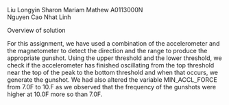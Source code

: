 Liu Longyin
Sharon Mariam Mathew A0113000N  
Nguyen Cao Nhat Linh


Overview of solution

For this assignment, we have used a combination of the accelerometer and the magnetometer to detect the direction 
and the range to produce the appropriate gunshot. Using the upper threshold and the lower threshold, 
we check if the accelerometer has finished oscillating from the top threshold near the top of the peak to 
the bottom threshold and when that occurs, we generate the gunshot. We had also altered the variable MIN_ACCL_FORCE 
from 7.0F to 10.F as we observed that the frequency of the gunshots were higher at 10.0F more so than 7.0F. 
